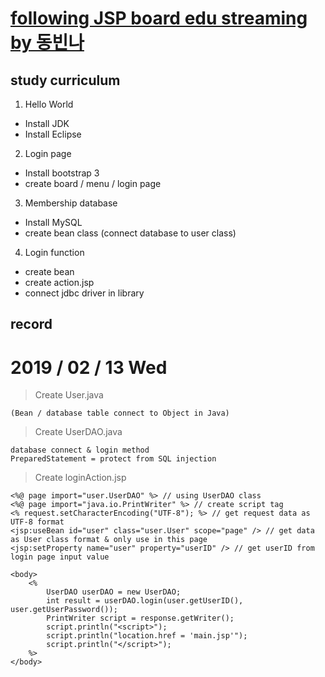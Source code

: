 # [following JSP board edu streaming by 동빈나](https://youtu.be/wEIBDHfoMBg)

## study curriculum
1. Hello World
 * Install JDK
 * Install Eclipse
2. Login page
 * Install bootstrap 3
 * create board / menu / login page
3. Membership database
 * Install MySQL
 * create bean class (connect database to user class)
4. Login function
 * create bean
 * create action.jsp
 * connect jdbc driver in library



## record

# 2019 / 02 / 13 Wed
> Create User.java

    (Bean / database table connect to Object in Java)

> Create UserDAO.java

    database connect & login method
    PreparedStatement = protect from SQL injection

> Create loginAction.jsp

    <%@ page import="user.UserDAO" %> // using UserDAO class
    <%@ page import="java.io.PrintWriter" %> // create script tag
    <% request.setCharacterEncoding("UTF-8"); %> // get request data as UTF-8 format
    <jsp:useBean id="user" class="user.User" scope="page" /> // get data as User class format & only use in this page
    <jsp:setProperty name="user" property="userID" /> // get userID from login page input value

    <body>
        <%
            UserDAO userDAO = new UserDAO;
            int result = userDAO.login(user.getUserID(), user.getUserPassword());
            PrintWriter script = response.getWriter();
            script.println("<script>");
            script.println("location.href = 'main.jsp'");
            script.println("</script>");
        %>
    </body>

